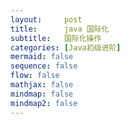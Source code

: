 ```yaml
---
layout:     post
title:      java 国际化
subtitle:   国际化操作
categories: [Java初级进阶]
mermaid: false
sequence: false
flow: false
mathjax: false
mindmap: false
mindmap2: false
---
```

